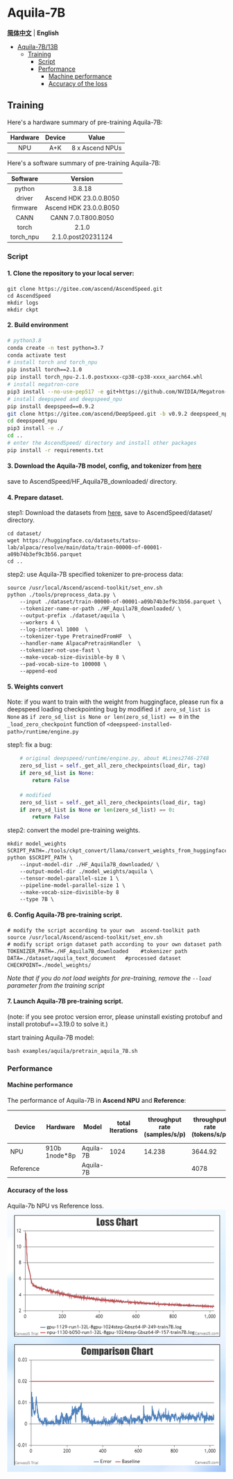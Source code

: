 # Aquila-7B

<p align="left">
        <b><a href="https://gitee.com/ascend/AscendSpeed/blob/master/examples/aquila/README.md">简体中文</a></b> |
        <b>English</b>
    </p>
</p>


- [Aquila-7B/13B](#aquila-7b)
  - [Training](#training)
    - [Script](#script)
    - [Performance](#performance)
      - [Machine performance](#machine-performance)
      - [Accuracy of the loss](#accuracy-of-the-loss)

## Training

Here's a hardware summary of pre-training Aquila-7B:

| Hardware | Device |      Value       |
|:--------:|:------:|:----------------:|
|   NPU    |  A+K   | 8 x Ascend NPUs  |

Here's a software summary of pre-training Aquila-7B:


|  Software         |       Version              |
|:-----------------:|:--------------------------:|
|    python         | 3.8.18                     |
|    driver         | Ascend HDK 23.0.0.B050     |
|    firmware       | Ascend HDK 23.0.0.B050     |
|    CANN           | CANN 7.0.T800.B050         |
|    torch          | 2.1.0                      |
|    torch_npu      | 2.1.0.post20231124         |

### Script

#### 1. Clone the repository to your local server:
```shell
git clone https://gitee.com/ascend/AscendSpeed.git
cd AscendSpeed
mkdir logs
mkdir ckpt
```

#### 2. Build environment

```bash
# python3.8
conda create -n test python=3.7
conda activate test
# install torch and torch_npu
pip install torch==2.1.0
pip install torch_npu-2.1.0.postxxxx-cp38-cp38-xxxx_aarch64.whl
# install megatron-core
pip3 install --no-use-pep517 -e git+https://github.com/NVIDIA/Megatron-LM.git@23.05#egg=megatron-core
# install deepspeed and deepspeed_npu
pip install deepspeed==0.9.2
git clone https://gitee.com/ascend/DeepSpeed.git -b v0.9.2 deepspeed_npu
cd deepspeed_npu
pip3 install -e ./
cd ..
# enter the AscendSpeed/ directory and install other packages
pip install -r requirements.txt
```


#### 3. Download the Aquila-7B model, config, and tokenizer from [here](https://huggingface.co/BAAI/Aquila-7B/tree/main)

save to AscendSpeed/HF_Aquila7B_downloaded/ directory.


#### 4. Prepare dataset.

step1: Download the datasets from [here](https://huggingface.co/datasets/tatsu-lab/alpaca/resolve/main/data/train-00000-of-00001-a09b74b3ef9c3b56.parquet), save to AscendSpeed/dataset/ directory.

```shell
cd dataset/
wget https://huggingface.co/datasets/tatsu-lab/alpaca/resolve/main/data/train-00000-of-00001-a09b74b3ef9c3b56.parquet
cd ..
```


step2: use Aquila-7B specified tokenizer to pre-process data:


```shell
source /usr/local/Ascend/ascend-toolkit/set_env.sh
python ./tools/preprocess_data.py \
    --input ./dataset/train-00000-of-00001-a09b74b3ef9c3b56.parquet \
    --tokenizer-name-or-path ./HF_Aquila7B_downloaded/ \
    --output-prefix ./dataset/aquila \
    --workers 4 \
    --log-interval 1000  \
    --tokenizer-type PretrainedFromHF  \
    --handler-name AlpacaPretrainHandler  \
    --tokenizer-not-use-fast \
    --make-vocab-size-divisible-by 8 \
    --pad-vocab-size-to 100008 \
    --append-eod
```

#### 5. Weights convert

Note: if you want to train with the weight from huggingface, please run fix a deepspeed loading checkpointing bug by modified `if zero_sd_list is None` as `if zero_sd_list is None or len(zero_sd_list) == 0` in the `_load_zero_checkpoint` function of `<deepspeed-installed-path>/runtime/engine.py`

step1: fix a bug:
```python
    # original deepspeed/runtime/engine.py, about #Lines2746-2748
    zero_sd_list = self._get_all_zero_checkpoints(load_dir, tag)
    if zero_sd_list is None:
        return False

    # modified
    zero_sd_list = self._get_all_zero_checkpoints(load_dir, tag)
    if zero_sd_list is None or len(zero_sd_list) == 0:
        return False
```

step2: convert the model pre-training weights.

```shell
mkdir model_weights
SCRIPT_PATH=./tools/ckpt_convert/llama/convert_weights_from_huggingface.py
python $SCRIPT_PATH \
    --input-model-dir ./HF_Aquila7B_downloaded/ \
    --output-model-dir ./model_weights/aquila \
    --tensor-model-parallel-size 1 \
    --pipeline-model-parallel-size 1 \
    --make-vocab-size-divisible-by 8
    --type 7B \
```


#### 6. Config Aquila-7B pre-training script.

```shell
# modify the script according to your own  ascend-toolkit path
source /usr/local/Ascend/ascend-toolkit/set_env.sh
# modify script orign dataset path according to your own dataset path
TOKENIZER_PATH=./HF_Aquila7B_downloaded    #tokenizer path
DATA=./dataset/aquila_text_document   #processed dataset
CHECKPOINT=./model_weights/
```
*Note that if you do not load weights for pre-training, remove the `--load` parameter from the training script*

#### 7. Launch Aquila-7B pre-training script.
(note: if you see protoc version error, please uninstall existing protobuf and install protobuf==3.19.0 to solve it.)

start training Aquila-7B model:
```shell
bash examples/aquila/pretrain_aquila_7B.sh
```


### Performance

#### Machine performance

The performance of Aquila-7B in **Ascend NPU** and **Reference**:

| Device    | Hardware | Model     | total Iterations | throughput rate (samples/s/p) | throughput rate (tokens/s/p) | single-step time (s/step) | floating point operation (TFLOPs/s) |
|------|---------------|------------|------|------------------|----------------------|-----------------|------------------|
| NPU  | 910b 1node*8p | Aquila-7B  | 1024 | 14.238             | 3644.92              | 4.4949           | 159.36           |
| Reference  |  | Aquila-7B  |  |          | 4078             |           |            |



#### Accuracy of the loss

Aquila-7b NPU vs Reference loss.
![NPU-GPU-Relative-Error](../../sources/images/aquila/aquila-comp1130.png)
